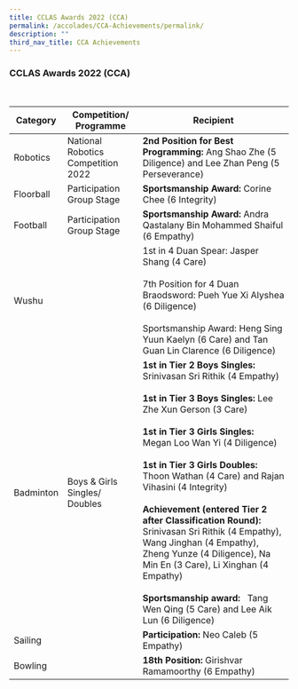 ```yaml
---
title: CCLAS Awards 2022 (CCA)
permalink: /accolades/CCA-Achievements/permalink/
description: ""
third_nav_title: CCA Achievements
---
```

### CCLAS Awards 2022 (CCA)
<br>

| Category | Competition/ Programme | Recipient |
| -------- | -------- | -------- |
| Robotics     | National Robotics Competition 2022     | **2nd Position for Best Programming:**  Ang Shao Zhe (5 Diligence) and Lee Zhan Peng (5 Perseverance)|
Floorball|Participation Group Stage|**Sportsmanship Award:** Corine Chee (6 Integrity)
|Football|Participation Group Stage|**Sportsmanship Award:** Andra Qastalany Bin Mohammed Shaiful (6 Empathy)
|Wushu||1st in 4 Duan Spear: Jasper Shang (4 Care)<br><br>7th Position for 4 Duan Braodsword: Pueh Yue Xi Alyshea (6 Diligence)<br><br>Sportsmanship Award: Heng Sing Yuun Kaelyn (6 Care) and Tan Guan Lin Clarence (6 Diligence)
|Badminton|Boys & Girls Singles/ Doubles|**1st in Tier 2 Boys Singles:**  Srinivasan Sri Rithik (4 Empathy)<br><br>**1st in Tier 3 Boys Singles:** Lee Zhe Xun Gerson (3 Care)<br><br>**1st in Tier 3 Girls Singles:** Megan Loo Wan Yi (4 Diligence)<br><br>**1st in Tier 3 Girls Doubles:** Thoon Wathan (4 Care) and Rajan Vihasini (4 Integrity)<br><br>**Achievement (entered Tier 2 after Classification Round):** Srinivasan Sri Rithik (4 Empathy), Wang Jinghan (4 Empathy), Zheng Yunze (4 Diligence), Na Min En (3 Care), Li Xinghan (4 Empathy)<br><br>**Sportsmanship award:**   Tang Wen Qing (5 Care) and Lee Aik Lun (6 Diligence)
|Sailing||**Participation:** Neo Caleb (5 Empathy)
|Bowling||**18th Position:** Girishvar Ramamoorthy (6 Empathy)
